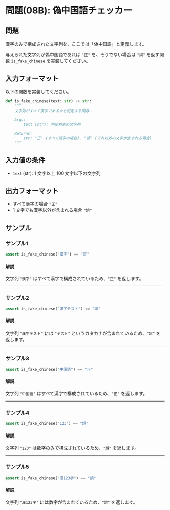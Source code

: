 # 問題(08B): 偽中国語チェッカー

## 問題

漢字のみで構成された文字列を、ここでは「偽中国語」と定義します。

与えられた文字列が偽中国語であれば `"正"` を、そうでない場合は `"誤"` を返す関数 `is_fake_chinese` を実装してください。

## 入力フォーマット

以下の関数を実装してください。

```python
def is_fake_chinese(text: str) -> str:
    """
    文字列がすべて漢字であるかを判定する関数.

    Args:
        text (str): 判定対象の文字列

    Returns:
        str: "正" (すべて漢字の場合), "誤" (それ以外の文字が含まれる場合)
    """
```

## 入力値の条件

- `text` (str): 1 文字以上 100 文字以下の文字列

## 出力フォーマット

- すべて漢字の場合 `"正"`
- 1 文字でも漢字以外が含まれる場合 `"誤"`

## サンプル

### サンプル1

```python
assert is_fake_chinese("漢字") == "正"
```

#### 解説

文字列 `"漢字"` はすべて漢字で構成されているため、`"正"` を返します。

---

### サンプル2

```python
assert is_fake_chinese("漢字テスト") == "誤"
```

#### 解説

文字列 `"漢字テスト"` には `"テスト"` というカタカナが含まれているため、`"誤"` を返します。

---

### サンプル3

```python
assert is_fake_chinese("中国語") == "正"
```

#### 解説

文字列 `"中国語"` はすべて漢字で構成されているため、`"正"` を返します。

---

### サンプル4

```python
assert is_fake_chinese("123") == "誤"
```

#### 解説

文字列 `"123"` は数字のみで構成されているため、`"誤"` を返します。

---

### サンプル5

```python
assert is_fake_chinese("漢123字") == "誤"
```

#### 解説

文字列 `"漢123字"` には数字が含まれているため、`"誤"` を返します。
